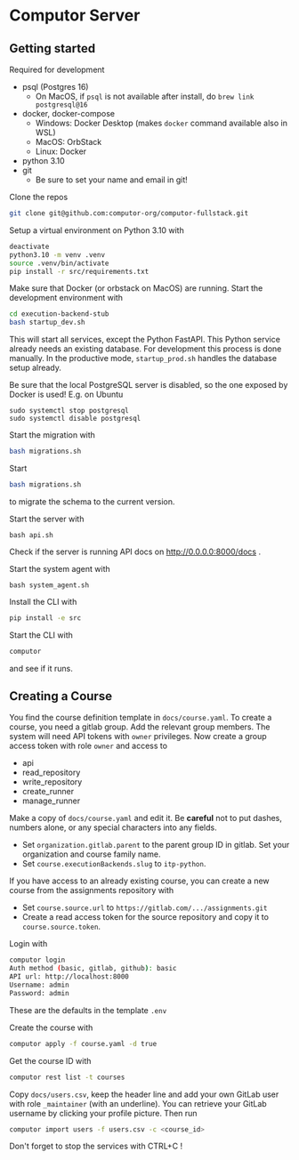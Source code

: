 # Computor Server
## Getting started

Required for development
* psql (Postgres 16)
  * On MacOS, if `psql` is not available after install, do `brew link postgresql@16`
* docker, docker-compose
  * Windows: Docker Desktop (makes `docker` command available also in WSL)
  * MacOS: OrbStack
  * Linux: Docker
* python 3.10
* git
  * Be sure to set your name and email in git!

Clone the repos
```bash
git clone git@github.com:computor-org/computor-fullstack.git
```

Setup a virtual environment on Python 3.10 with
```bash
deactivate
python3.10 -m venv .venv
source .venv/bin/activate
pip install -r src/requirements.txt
```

Make sure that Docker (or orbstack on MacOS) are running. Start the development environment with
```bash
cd execution-backend-stub
bash startup_dev.sh
```
This will start all services, except the Python FastAPI. This Python service already needs an existing database. For development this process is done manually. In the productive mode, `startup_prod.sh` handles the database setup already.

Be sure that the local PostgreSQL server is disabled, so the one exposed by Docker is used! E.g. on Ubuntu
```
sudo systemctl stop postgresql
sudo systemctl disable postgresql
```

Start the migration with
```bash
bash migrations.sh
```


Start
```bash
bash migrations.sh
```
to migrate the schema to the current version.

Start the server with
```
bash api.sh
```
Check if the server is running API docs on http://0.0.0.0:8000/docs .

Start the system agent with
```
bash system_agent.sh
```

Install the CLI with
```bash
pip install -e src
```

Start the CLI with
```bash
computor
```
and see if it runs.
## Creating a Course
You find the course definition template in `docs/course.yaml`. To create a course, you need a gitlab group. Add the relevant group members. The system will need API tokens with `owner` privileges. Now create a group access token with role `owner` and access to

* api
* read_repository
* write_repository
* create_runner
* manage_runner

Make a copy of `docs/course.yaml` and edit it. Be **careful** not to put dashes, numbers alone, or any special characters into any fields.

* Set `organization.gitlab.parent` to the parent group ID in gitlab. Set your organization and course family name.
* Set `course.executionBackends.slug` to `itp-python`.

If you have access to an already existing course, you can create a new course from the assignments repository with

* Set `course.source.url` to `https://gitlab.com/.../assignments.git`
* Create a read access token for the source repository and copy it to `course.source.token`.


Login with

```bash
computor login
Auth method (basic, gitlab, github): basic
API url: http://localhost:8000
Username: admin
Password: admin
```
These are the defaults in the template `.env`

Create the course with

```bash
computor apply -f course.yaml -d true
```

Get the course ID with

```bash
computor rest list -t courses
````

Copy `docs/users.csv`, keep the header line and add your own GitLab user with role `_maintainer` (with an underline). You can retrieve your GitLab username by clicking your profile picture. Then run

```bash
computor import users -f users.csv -c <course_id>
```

Don't forget to stop the services with CTRL+C !
